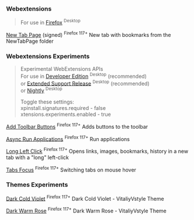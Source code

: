 ### Webextensions
> For use in [Firefox](https://www.mozilla.org/firefox/all) <sup>Desktop</sup>  

[New Tab Page](https://raw.githubusercontent.com/VitaliyVstyle/VitaliyVstyle.github.io/main/WebExtExperiments/new_tab_page.2025.6.15.xpi) (signed) <sup>Firefox 117+</sup>
New tab with bookmarks from the NewTabPage folder  

### Webextensions Experiments
> Experimental WebExtensions APIs  
> For use in [Developer Edition](https://www.mozilla.org/firefox/developer) <sup>Desktop</sup>  (recommended)  
> or [Extended Support Release](https://www.mozilla.org/firefox/enterprise) <sup>Desktop</sup>  (recommended)  
> or [Nightly](https://www.mozilla.org/firefox/nightly) <sup>Desktop</sup>  
> 
> Toggle these settings:  
> xpinstall.signatures.required - false  
> xtensions.experiments.enabled - true  

[Add Toolbar Buttons](https://raw.githubusercontent.com/VitaliyVstyle/VitaliyVstyle.github.io/main/WebExtExperiments/add_toolbar_buttons.2025.6.15.xpi) <sup>Firefox 117+</sup>
Adds buttons to the toolbar  

[Async Run Applications](https://raw.githubusercontent.com/VitaliyVstyle/VitaliyVstyle.github.io/main/WebExtExperiments/async_run_applications.2025.6.15.xpi) <sup>Firefox 117+</sup>
Run applications  

[Long Left Click](https://raw.githubusercontent.com/VitaliyVstyle/VitaliyVstyle.github.io/main/WebExtExperiments/long_left_click.2025.6.15.xpi) <sup>Firefox 117+</sup>
Opens links, images, bookmarks, history in a new tab with a "long" left-click  

[Tabs Focus](https://raw.githubusercontent.com/VitaliyVstyle/VitaliyVstyle.github.io/main/WebExtExperiments/tabs_focus.2025.6.15.xpi) <sup>Firefox 117+</sup>
Switching tabs on mouse hover  

### Themes Experiments
[Dark Cold Violet](https://raw.githubusercontent.com/VitaliyVstyle/VitaliyVstyle.github.io/main/WebExtExperiments/dark_cold_violet_theme_exp.2025.4.28.xpi) <sup>Firefox 117+</sup>
Dark Cold Violet - VitaliyVstyle Theme  

[Dark Warm Rose](https://raw.githubusercontent.com/VitaliyVstyle/VitaliyVstyle.github.io/main/WebExtExperiments/dark_warm_rose_theme_exp.2025.4.28.xpi) <sup>Firefox 117+</sup>
Dark Warm Rose - VitaliyVstyle Theme  
